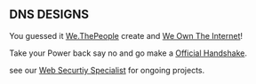 ## DNS DESIGNS 

You guessed it [We.ThePeople](http://we.thepeople.hns.to/) create and [We Own The Internet](http://wethepeople.weowntheinternet.hns.to/)!

Take your Power back say no and go make a [Official Handshake](https://handshake.org/).

see our [Web Securtiy Specialist](http://admin.websecurityspecialist/) for ongoing projects.
